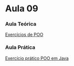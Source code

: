 # Aula 09<br>

### Aula Teórica<br>
[Exercícios de POO](https://www.youtube.com/watch?v=TaqBuubOBgI)
<br>

### Aula Prática<br>
[Exercício prático POO em Java](https://www.youtube.com/watch?v=xgqrkCcH6Ko)